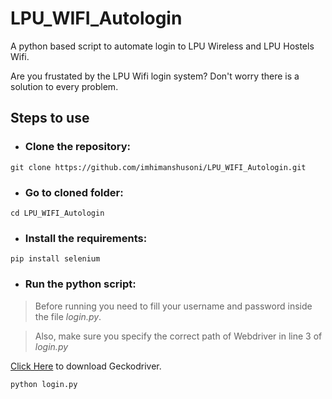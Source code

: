 # LPU_WIFI_Autologin
A python based script to automate login to LPU Wireless and LPU Hostels Wifi.

Are you frustated by the LPU Wifi login system?
Don't worry there is a solution to every problem.

## Steps to use
- ### Clone the repository:

``` git clone https://github.com/imhimanshusoni/LPU_WIFI_Autologin.git ```

- ### Go to cloned folder:

``` cd LPU_WIFI_Autologin ```

- ### Install the requirements:

``` pip install selenium ```

- ### Run the python script:

> Before running you need to fill your username and password inside the file *login.py*.

> Also, make sure you specify the correct path of Webdriver in line 3 of *login.py*

[Click Here](https://github.com/mozilla/geckodriver/releases/tag/v0.31.0) to download Geckodriver.

``` python login.py ```

